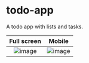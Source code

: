 # todo-app

A todo app with lists and tasks.

| Full screen | Mobile |
| :---:   | :---: |
| ![image](https://github.com/user-attachments/assets/601d806a-f1f0-4280-a740-a1615fe37bd8) | ![image](https://github.com/user-attachments/assets/07897672-5339-48cd-abd4-27980b7344ae) |
